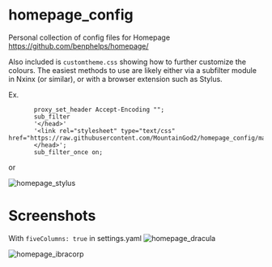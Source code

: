 # homepage_config
 Personal collection of config files for Homepage
 https://github.com/benphelps/homepage/
 
 Also included is `customtheme.css` showing how to further customize the colours.
 The easiest methods to use are likely either via a subfilter module in Nxinx (or similar), or with a browser extension such as Stylus.
 
 Ex.
 ```
        proxy_set_header Accept-Encoding "";
        sub_filter
        '</head>'
        '<link rel="stylesheet" type="text/css" href="https://raw.githubusercontent.com/MountainGod2/homepage_config/main/customtheme.css">
        </head>';
        sub_filter_once on;
```

 or 

 ![homepage_stylus](https://github.com/MountainGod2/homepage_config/assets/88257202/531d0bc7-f6d4-4045-8f01-f3db13a4f874)


 # Screenshots

 With `fiveColumns: true` in settings.yaml
![homepage_dracula](https://github.com/MountainGod2/homepage_config/assets/88257202/d0157ecf-f4c7-4a57-aa8c-762b41e08591)

![homepage_ibracorp](https://github.com/MountainGod2/homepage_config/assets/88257202/4abcea11-22e8-46e0-bc33-56e6bec8af21)
